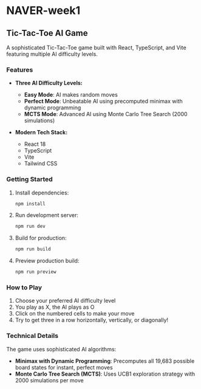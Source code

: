 # NAVER-week1

## Tic-Tac-Toe AI Game

A sophisticated Tic-Tac-Toe game built with React, TypeScript, and Vite featuring multiple AI difficulty levels.

### Features

- **Three AI Difficulty Levels:**
  - **Easy Mode**: AI makes random moves
  - **Perfect Mode**: Unbeatable AI using precomputed minimax with dynamic programming
  - **MCTS Mode**: Advanced AI using Monte Carlo Tree Search (2000 simulations)

- **Modern Tech Stack:**
  - React 18
  - TypeScript
  - Vite
  - Tailwind CSS

### Getting Started

1. Install dependencies:
   ```bash
   npm install
   ```

2. Run development server:
   ```bash
   npm run dev
   ```

3. Build for production:
   ```bash
   npm run build
   ```

4. Preview production build:
   ```bash
   npm run preview
   ```

### How to Play

1. Choose your preferred AI difficulty level
2. You play as X, the AI plays as O
3. Click on the numbered cells to make your move
4. Try to get three in a row horizontally, vertically, or diagonally!

### Technical Details

The game uses sophisticated AI algorithms:
- **Minimax with Dynamic Programming**: Precomputes all 19,683 possible board states for instant, perfect moves
- **Monte Carlo Tree Search (MCTS)**: Uses UCB1 exploration strategy with 2000 simulations per move